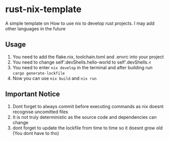 # rust-nix-template
A simple template on How to use nix to develop rust projects. I may add other languages in the future

## Usage
1. You need to add the flake.nix, toolchain.toml and .envrc into your project
2. You need to change self'.devShells.hello-world to self'.devShells.<<your-project-name>
3. You need to enter ``nix develop`` in the terminal and after building run ``cargo generate-lockfile``
4. Now you can use ``nix build`` and ``nix run``

## Important Notice 
1. Dont forget to always commit before executing commands as nix doesnt recognise uncomitted files
2. It is not truly deterministic as the source code and dependencies can change
3. dont forget to update the lockfile from time to time so it doesnt grow old (You dont have to tho)
